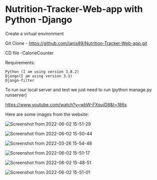 # Nutrition-Tracker-Web-app with Python -Django

Create a virtual environment

Git Clone - https://github.com/ianis89/Nutrition-Tracker-Web-app.git

CD file -CalorieCounter

Requirements:

    Python (I am using version 3.8.2)
    Django(I am using version 3.1)
    Django-filter

To run our local server and test we just need to run (python manage.py runserver)

https://www.youtube.com/watch?v=wbW-FXqujD8&t=186s


    
Here are some images from the website:

![Screenshot from 2022-06-02 15-51-29](https://user-images.githubusercontent.com/95642631/171680649-9efde7d5-bbb8-4e8e-927d-fd9a9c59ebcc.png)

![Screenshot from 2022-06-02 15-50-44](https://user-images.githubusercontent.com/95642631/171680682-997f2453-3ce7-4b71-b551-fa04f0ad2e3c.png)

![Screenshot from 2022-03-26 15-54-48](https://user-images.githubusercontent.com/95642631/171680703-e8881fef-69a1-4a8c-ab66-4591cdbcfbc4.png)

![Screenshot from 2022-06-02 15-51-17](https://user-images.githubusercontent.com/95642631/171680723-6df89e2b-c80a-4562-8d47-e522c1f85553.png)

![Screenshot from 2022-06-02 15-48-51](https://user-images.githubusercontent.com/95642631/171680752-51715dca-54a7-4779-ad29-881e49f93e11.png)

![Screenshot from 2022-06-02 15-51-01](https://user-images.githubusercontent.com/95642631/171680802-d90167f8-f3f7-4897-8665-57e1ed81c8b2.png)
